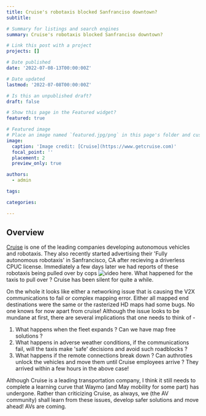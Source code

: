 ```yaml
---
title: Cruise's robotaxis blocked Sanfranciso downtown?
subtitle:

# Summary for listings and search engines
summary: Cruise's robotaxis blocked Sanfranciso downtown?

# Link this post with a project
projects: []

# Date published
date: '2022-07-08-13T00:00:00Z'

# Date updated
lastmod: '2022-07-08T00:00:00Z'

# Is this an unpublished draft?
draft: false

# Show this page in the Featured widget?
featured: true

# Featured image
# Place an image named `featured.jpg/png` in this page's folder and customize its options here.
image:
  caption: 'Image credit: [Cruise](https://www.getcruise.com)'
  focal_point: ''
  placement: 2
  preview_only: true

authors:
  - admin

tags:

categories:

---
```


## Overview

[Cruise](https://www.getcruise.com) is one of the leading companies developing autonomous vehicles and robotaxis. They also recently started advertising their 'Fully autonomous robotaxis' in Sanfrancisco, CA after recieving a driverless CPUC license. Immediately a few days later we had reports of these robotaxis being pulled over by cops ![video here](https://www.youtube.com/watch?v=1DZL0i51tRs). What happened for the taxis to pull over ? Cruise has been silent for quite a while.

On the whole it looks like either a networking issue that is causing the V2X communications to fail or complex mapping error. Either all mapped end destinations were the same or the rasterized HD maps had some bugs. No one knows for now apart from cruise! Although the issue looks to be mundane at first, there are several implications that one needs to think of - 

1. What happens when the fleet expands ? Can we have map free solutions ?
2. What happens in adverse weather conditions, if the communications fail, will the taxis make 'safe' decisions and avoid such roadblocks ?
3. What happens if the remote connections break down ? Can authroties unlock the vehicles and move them until Cruise employees arrive ? They arrived within a few hours in the above case!

Although Cruise is a leading transportation company, I think it still needs to complete a learning curve that Waymo (and May mobility for some part) has undergone. Rather than criticizing Cruise, as always, we (the AV community) shall learn from these issues, develop safer solutions and move ahead! AVs are coming.
